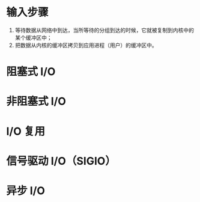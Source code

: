 # 输入步骤

1. 等待数据从网络中到达，当所等待的分组到达的时候，它就被复制到内核中的某个缓冲区中；
2. 把数据从内核的缓冲区拷贝到应用进程（用户）的缓冲区中。

# 阻塞式 I/O

# 非阻塞式 I/O

# I/O 复用

# 信号驱动 I/O（SIGIO）

# 异步 I/O